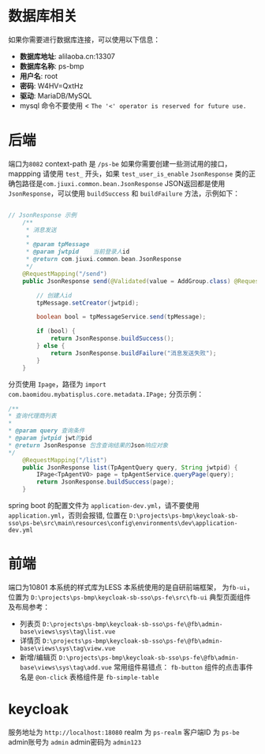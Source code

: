 # 数据库相关
如果你需要进行数据库连接，可以使用以下信息：
- **数据库地址**: alilaoba.cn:13307
- **数据库名称**: ps-bmp
- **用户名**: root
- **密码**: W4HV=QxtHz
- **驱动**: MariaDB/MySQL
- mysql 命令不要使用 < `The '<' operator is reserved for future use.`

# 后端
端口为`8082`
context-path 是 `/ps-be`
如果你需要创建一些测试用的接口，mappping 请使用 `test_` 开头，如果 `test_user_is_enable`
`JsonResponse` 类的正确包路径是`com.jiuxi.common.bean.JsonResponse`
JSON返回都是使用 `JsonResponse`，可以使用 `buildSuccess` 和 `buildFailure` 方法，示例如下：
``` java

// JsonResponse 示例
    /**
     * 消息发送
     *
     * @param tpMessage
     * @param jwtpid    当前登录人id
     * @return com.jiuxi.common.bean.JsonResponse
     */
    @RequestMapping("/send")
    public JsonResponse send(@Validated(value = AddGroup.class) @RequestBody TpMessageVO tpMessage, String jwtpid) {

        // 创建人id
        tpMessage.setCreator(jwtpid);

        boolean bool = tpMessageService.send(tpMessage);

        if (bool) {
            return JsonResponse.buildSuccess();
        } else {
            return JsonResponse.buildFailure("消息发送失败");
        }
    }

```

分页使用 `Ipage`，路径为 `import com.baomidou.mybatisplus.core.metadata.IPage;`
分页示例：
``` java
/** 
* 查询代理商列表
*
* @param query 查询条件
* @param jwtpid jwt的pid
* @return JsonResponse 包含查询结果的Json响应对象
*/
    @RequestMapping("/list")
    public JsonResponse list(TpAgentQuery query, String jwtpid) {
        IPage<TpAgentVO> page = tpAgentService.queryPage(query);
        return JsonResponse.buildSuccess(page);
    }
```
spring boot 的配置文件为 `application-dev.yml`，请不要使用 `application.yml`，否则会报错, 位置在 `D:\projects\ps-bmp\keycloak-sb-sso\ps-be\src\main\resources\config\environments\dev\application-dev.yml`

# 前端
端口为10801
本系统的样式库为LESS
本系统使用的是自研前端框架， 为`fb-ui`，位置为 `D:\projects\ps-bmp\keycloak-sb-sso\ps-fe\src\fb-ui`
典型页面组件及布局参考：
- 列表页 `D:\projects\ps-bmp\keycloak-sb-sso\ps-fe\@fb\admin-base\views\sys\tag\list.vue`
- 详情页 `D:\projects\ps-bmp\keycloak-sb-sso\ps-fe\@fb\admin-base\views\sys\tag\view.vue`
- 新增/编辑页 `D:\projects\ps-bmp\keycloak-sb-sso\ps-fe\@fb\admin-base\views\sys\tag\add.vue`
常用组件易错点：
`fb-button` 组件的点击事件名是 `@on-click`
表格组件是 `fb-simple-table`


# keycloak 
服务地址为 `http://localhost:18080`
realm 为 `ps-realm`
客户端ID 为 `ps-be`
admin账号为 `admin`
admin密码为 `admin123`